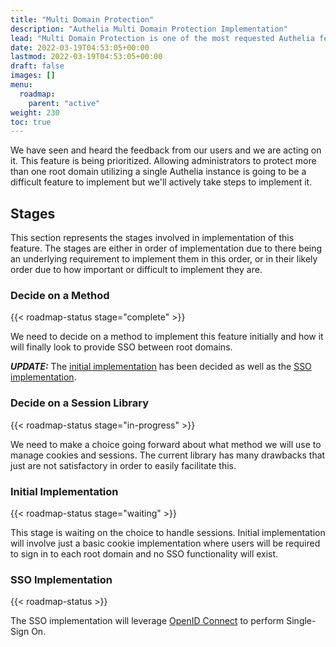 ```yaml
---
title: "Multi Domain Protection"
description: "Authelia Multi Domain Protection Implementation"
lead: "Multi Domain Protection is one of the most requested Authelia features."
date: 2022-03-19T04:53:05+00:00
lastmod: 2022-03-19T04:53:05+00:00
draft: false
images: []
menu:
  roadmap:
    parent: "active"
weight: 230
toc: true
---
```


We have seen and heard the feedback from our users and we are acting on it. This feature is being prioritized. Allowing
administrators to protect more than one root domain utilizing a single Authelia instance is going to be a difficult
feature to implement but we'll actively take steps to implement it.

## Stages

This section represents the stages involved in implementation of this feature. The stages are either in order of
implementation due to there being an underlying requirement to implement them in this order, or in their likely order
due to how important or difficult to implement they are.

### Decide on a Method

{{< roadmap-status stage="complete" >}}

We need to decide on a method to implement this feature initially and how it will finally look to provide SSO between
root domains.

_**UPDATE:**_ The [initial implementation](#initial-implementation) has been decided as well as the
[SSO implementation](#sso-implementation).

### Decide on a Session Library

{{< roadmap-status stage="in-progress" >}}

We need to make a choice going forward about what method we will use to manage cookies and sessions. The current library
has many drawbacks that just are not satisfactory in order to easily facilitate this.

### Initial Implementation

{{< roadmap-status stage="waiting" >}}

This stage is waiting on the choice to handle sessions. Initial implementation will involve just a basic cookie
implementation where users will be required to sign in to each root domain and no SSO functionality will exist.

### SSO Implementation

{{< roadmap-status >}}

The SSO implementation will leverage [OpenID Connect](openid-connect.md) to perform Single-Sign On.
